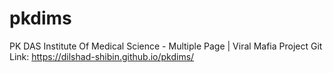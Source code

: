 # pkdims
PK DAS Institute Of Medical Science - Multiple Page | Viral Mafia Project
Git Link: 
https://dilshad-shibin.github.io/pkdims/
